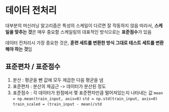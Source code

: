 # 데이터 전처리

대부분의 머신러닝 알고리즘은 특성의 스케일이 다르면 잘 작동하지 않음
따라서, **스케일을 맞추는 것**은 매우 중요함
스케일링의 대표적인 방식으로는 **표준점수**가 있음

데이터 전처리시 가장 중요한 것은,
**훈련 세트를 변환한 방식 그대로 테스트 세트를 변환해야 하는 것**임


## 표준편차 / 표준점수

1. 분산 : 평균을 뺀 값에 모두 제곱한 다음 평균을 냄
2. 표준편차 : 분산의 제곱근 -> 데이터가 분산된 정도
3. 표준점수 : 각 데이터가 원점에서 몇 표준편차만큼 떨어져있는지 나타내는 값
            `mean = np.mean(train_input, axis=0)`
            `std = np.std(train_input, axis=0)`
            `train_scaled = (train_input - mean)/std`
